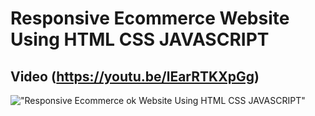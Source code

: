 # Responsive Ecommerce Website Using HTML CSS JAVASCRIPT

## Video (https://youtu.be/lEarRTKXpGg)

!["Responsive Ecommerce ok Website Using HTML CSS JAVASCRIPT"](https://i9.ytimg.com/vi/lEarRTKXpGg/maxresdefault.jpg?time=1605894600000&sqp=CMiD4P0F&rs=AOn4CLBXFCzUGHsfQb_TKvoE7HW5mJLGlg "Responsive Ecommerce Website Using HTML CSS JAVASCRIPT")
